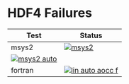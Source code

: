 # HDF4 Failures

| Test | Status |
| -----| ------ |
|msys2|[![msys2](https://github.com/hyoklee/hdf4-1/actions/workflows/msys2.yml/badge.svg)](https://github.com/hyoklee/hdf4-1/actions/workflows/msys2.yml)
[![msys2 auto](https://github.com/hyoklee/hdf4-1/actions/workflows/msys2-auto.yml/badge.svg)](https://github.com/hyoklee/hdf4-1/actions/workflows/msys2-auto.yml)|
|fortran|[![lin auto aocc f](https://github.com/hyoklee/hdf4-1/actions/workflows/lin-auto-aocc-f.yml/badge.svg)](https://github.com/hyoklee/hdf4-1/actions/workflows/lin-auto-aocc-f.yml)|
